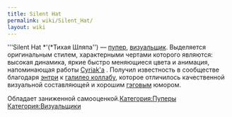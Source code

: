 ```yaml
---
title: Silent Hat
permalink: wiki/Silent_Hat/
layout: wiki
---
```


'''Silent Hat *'(*Тихая Шляпа'') — [пупер](Пуперы "wikilink"),
[визуальщик](Визуальщики "wikilink"). Выделяется оригинальным стилем,
характерными чертами которого являются: высокая динамика, яркие быстро
меняющиеся цвета и анимация, напоминающая работы
[Cyriak'a](https://www.youtube.com/user/cyriak) . Получил известность в
сообществе благодаря
[энтри](https://www.youtube.com/watch?v=LVMdbB1eFE4) к [галилео
коллабу](https://youtu.be/aCYccCxqVMU), которое отличилось качественной
визуальной составляющей и хорошим
[гэговым](https://ru.wikipedia.org/wiki/%D0%93%D1%8D%D0%B3) юмором.

Обладает заниженной
самооценкой.[Категория:Пуперы](Категория:Пуперы "wikilink")
[Категория:Визуальщики](Категория:Визуальщики "wikilink")
